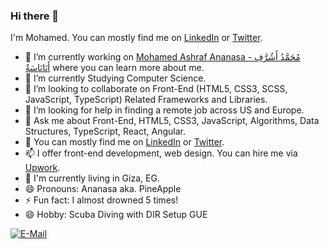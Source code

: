 ### Hi there 👋

I'm Mohamed. You can mostly find me on [LinkedIn](https://www.linkedin.com/in/ananasa) or [Twitter](https://twitter.com/@MohAshAnanasa).

- 👔 I’m currently working on [Mohamed Ashraf Ananasa - مُحَمَّدُ أَشُرَّفِ أَنَانَاسَةٌ](http://www.mohamedashraf.com) where you can learn more about me.
- 🌱 I’m currently Studying Computer Science.
- 👯 I’m looking to collaborate on Front-End (HTML5, CSS3, SCSS, JavaScript, TypeScript) Related Frameworks and Libraries.
- 🤔 I’m looking for help in finding a remote job across US and Europe.
- 🔭 Ask me about Front-End, HTML5, CSS3, JavaScript, Algorithms, Data Structures, TypeScript, React, Angular.
- 💬 You can mostly find me on [LinkedIn](https://www.linkedin.com/in/ananasa) or [Twitter](https://twitter.com/@AnanasaBoyEgy).
- 📫 I offer front-end development, web design. You can hire me via [Upwork](https://www.upwork.com/freelancers/~0107e10c5309db194c).
- 📍 I'm currently living in Giza, EG.
- 😄 Pronouns: Ananasa aka. PineApple
- ⚡ Fun fact: I almost drowned 5 times!
- 😄 Hobby: Scuba Diving with DIR Setup GUE

[![E-Mail](https://img.shields.io/badge/--email?label=E-mail&logo=Gmail&style=social)](mailto:mohameday@hotmail.com) 

<!--
**Ananasa/Ananasa** is a ✨ _special_ ✨ repository because its `README.md` (this file) appears on your GitHub profile.

Here are some ideas to get you started:

- 🔭 I’m currently working on ...
- 🌱 I’m currently learning ...
- 👯 I’m looking to collaborate on ...
- 🤔 I’m looking for help with ...
- 💬 Ask me about ...
- 📫 How to reach me: ...
- 😄 Pronouns: ...
- ⚡ Fun fact: ...
-->
